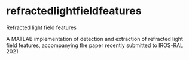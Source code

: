 # refractedlightfieldfeatures
Refracted light field features

A MATLAB implementation of detection and extraction of refracted light field features, accompanying the paper recently submitted to IROS-RAL 2021.



